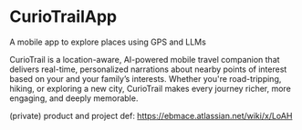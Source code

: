 # CurioTrailApp
A mobile app to explore places using GPS and LLMs


CurioTrail is a location-aware, AI-powered mobile travel companion that delivers real-time, personalized narrations about nearby points of interest based on your and your family’s interests. Whether you're road-tripping, hiking, or exploring a new city, CurioTrail makes every journey richer, more engaging, and deeply memorable.

(private) product and project def: https://ebmace.atlassian.net/wiki/x/LoAH
